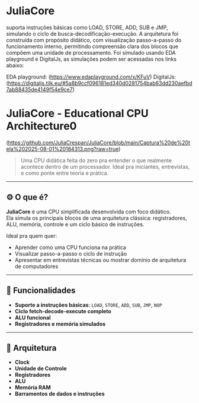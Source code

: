 # JuliaCore
suporta instruções básicas como LOAD, STORE, ADD, SUB e JMP, simulando o ciclo de busca-decodificação-execução. A arquitetura foi construída com propósito didático, com visualização passo-a-passo do funcionamento interno, permitindo compreensão clara dos blocos que compõem uma unidade de processamento.
Foi simulado usando EDA playground e DigitalJs, as simulações podem ser acessadas nos links abaixo:



EDA playground: (https://www.edaplayground.com/x/KFuV)
DigitalJs: (https://digitaljs.tilk.eu/#5a8b9ccf096181ed340d0281754bab63dd230aefbd7ab88435de4149f54e9ce7)
# JuliaCore - Educational CPU Architecture0
(https://github.com/JuliaCrespan/JuliaCore/blob/main/Captura%20de%20tela%202025-08-01%20184313.png?raw=true)
> Uma CPU didática feita do zero pra entender o que realmente acontece dentro de um processador. Ideal pra iniciantes, entrevistas, e como ponte entre teoria e prática.

---

## ⚙️ O que é?

**JuliaCore** é uma CPU simplificada desenvolvida com foco didático.  
Ela simula os principais blocos de uma arquitetura clássica: registradores, ALU, memória, controle e um ciclo básico de instruções.

Ideal pra quem quer:
- Aprender como uma CPU funciona na prática
- Visualizar passo-a-passo o ciclo de instrução
- Apresentar em entrevistas técnicas ou mostrar domínio de arquitetura de computadores

---

## 🧠 Funcionalidades

- **Suporte a instruções básicas**: `LOAD`, `STORE`, `ADD`, `SUB`, `JMP`, `NOP`
- **Ciclo fetch-decode-execute completo**
- **ALU funcional**
- **Registradores e memória simulados**


---

## 🧱 Arquitetura

- **Clock**
- **Unidade de Controle**
- **Registradores**
- **ALU**
- **Memória RAM**
- **Barramentos de dados e instruções**

